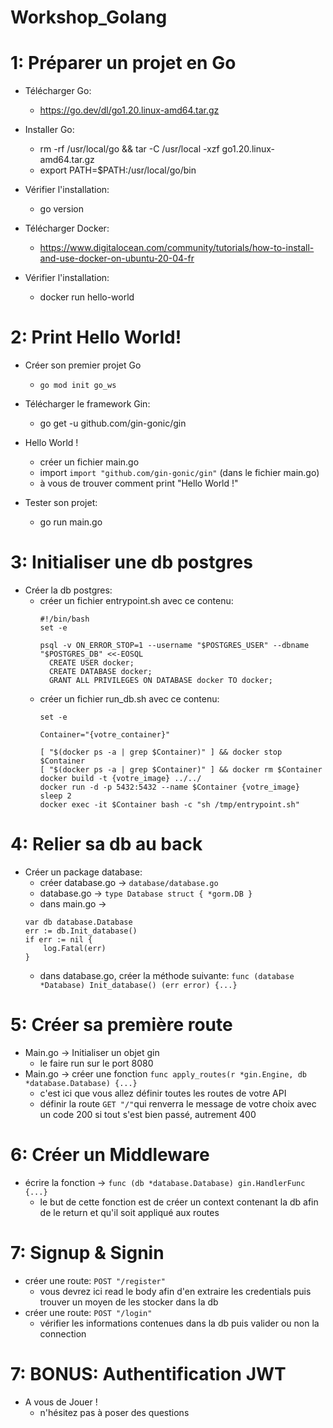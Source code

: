 # Workshop_Golang

# 1: Préparer un projet en Go
  - Télécharger Go: 
    - https://go.dev/dl/go1.20.linux-amd64.tar.gz
    
  - Installer Go:
    - rm -rf /usr/local/go && tar -C /usr/local -xzf go1.20.linux-amd64.tar.gz
    - export PATH=$PATH:/usr/local/go/bin
  
  - Vérifier l'installation:
    - go version
  - Télécharger Docker:
    - https://www.digitalocean.com/community/tutorials/how-to-install-and-use-docker-on-ubuntu-20-04-fr
  - Vérifier l'installation:
    - docker run hello-world 

# 2: Print Hello World!
  - Créer son premier projet Go
    - ```go mod init go_ws```

  - Télécharger le framework Gin:
    - go get -u github.com/gin-gonic/gin

  - Hello World !
    - créer un fichier main.go
    - import ```import "github.com/gin-gonic/gin"``` (dans le fichier main.go)
    - à vous de trouver comment print "Hello World !"
    
  - Tester son projet:
    - go run main.go 

# 3: Initialiser une db postgres
  - Créer la db postgres:
    - créer un fichier entrypoint.sh avec ce contenu:
      ```
      #!/bin/bash
      set -e

      psql -v ON_ERROR_STOP=1 --username "$POSTGRES_USER" --dbname "$POSTGRES_DB" <<-EOSQL
	    CREATE USER docker;
	    CREATE DATABASE docker;
	    GRANT ALL PRIVILEGES ON DATABASE docker TO docker;
      ```
    - créer un fichier run_db.sh avec ce contenu:
      ```
      set -e

      Container="{votre_container}"

      [ "$(docker ps -a | grep $Container)" ] && docker stop $Container
      [ "$(docker ps -a | grep $Container)" ] && docker rm $Container
      docker build -t {votre_image} ../../
      docker run -d -p 5432:5432 --name $Container {votre_image}
      sleep 2
      docker exec -it $Container bash -c "sh /tmp/entrypoint.sh"
      ```

# 4: Relier sa db au back
  - Créer un package database:
    - créer database.go -> ```database/database.go```
    - database.go -> ```
	type Database struct {
	*gorm.DB
	} ```
    - dans main.go ->
    ```
	var db database.Database
	err := db.Init_database()
	if err := nil {
		log.Fatal(err)
	}
	```
    - dans database.go, créer la méthode suivante: ```func (database *Database) Init_database() (err error) {...}```

# 5: Créer sa première route
  - Main.go -> Initialiser un objet gin
    - le faire run sur le port 8080
  - Main.go -> créer une fonction ```func apply_routes(r *gin.Engine, db *database.Database) {...}``` 
    * c'est ici que vous allez définir toutes les routes de votre API
    - définir la route ```GET "/"```qui renverra le message de votre choix avec un code 200 si tout s'est bien passé, autrement 400

# 6: Créer un Middleware
  - écrire la fonction -> ```func (db *database.Database) gin.HandlerFunc {...}```
    * le but de cette fonction est de créer un context contenant la db afin de le return et qu'il soit appliqué aux routes

# 7: Signup & Signin
  - créer une route: ```POST "/register"```
    * vous devrez ici read le body afin d'en extraire les credentials puis trouver un moyen de les stocker dans la db
  - créer une route: ```POST "/login"```
    - vérifier les informations contenues dans la db puis valider ou non la connection

# 7: BONUS: Authentification JWT
  - A vous de Jouer !
    * n'hésitez pas à poser des questions
